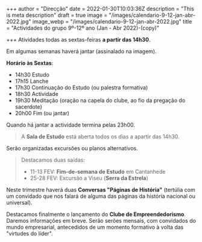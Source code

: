 +++
author = "Direcção"
date = 2022-01-30T10:03:36Z
description = "This is meta description"
draft = true
image = "/images/calendario-9-12-jan-abr-2022.jpg"
image_webp = "/images/calendario-9-12-jan-abr-2022.jpg"
title = "Actividades do grupo 9º-12º ano (Jan - Abr 2022)-(copy)"

+++
Atividades todas as sextas-feiras **a partir das 14h30**.

Em algumas semanas haverá jantar (assinalado na imagem).

**Horário às Sextas**:

* 14h30 Estudo
* 17h15 Lanche
* 17h30 Continuação do Estudo (ou palestra formativa)
* 18h30 Actividade
* 19h30 Meditação (oração na capela do clube, ao fio da pregação do sacerdote)
* 20h00 Fim (ou jantar)

Quando há jantar a actividade termina pelas 23h00.

> A **Sala de Estudo** está aberta todos os dias a apartir das 14h30.

Serão organizadas excursões ou planos alternativos.

> Destacamos duas saídas:
>
> * 11-13 FEV: **Fim-de-semana de Estudo** em Cantanhede
> * 25-28 FEV: Excursão a Viseu (**Serra da Estrela**)

Neste trimestre haverá duas **Conversas "Páginas de História"** (tertúlia com um convidado que nos falará de alguma das páginas da história nacional ou universal).

Destacamos finalmente o lançamento do **Clube de Empreendedorismo**. Daremos informações em breve. Serão serões mensais, com convidados do mundo empresarial, antecedidos de um momento formativo à volta das "virtudes do líder".